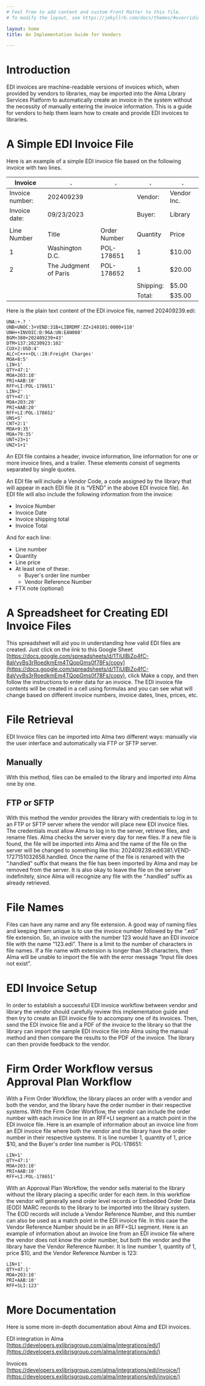 ```yaml
---
# Feel free to add content and custom Front Matter to this file.
# To modify the layout, see https://jekyllrb.com/docs/themes/#overriding-theme-defaults

layout: home
title: An Implementation Guide for Vendors

---
```


# Introduction

EDI invoices are machine-readable versions of invoices which, when provided by vendors to libraries, may be imported into the Alma Library Services Platform to automatically create an invoice in the system without the necessity of manually entering the invoice information. This is a guide for vendors to help them learn how to create and provide EDI invoices to libraries.

# A Simple EDI Invoice File
Here is an example of a simple EDI invoice file based on the following invoice with two lines.


| Invoice         |.                       |.               |.           |.             |
|----------------- |----------------------- |-------------- |----------- |------------- |
| Invoice number: | 202409239             |               | Vendor:   | Vendor Inc. |
| Invoice date:   | 09/23/2023             |               | Buyer:     | Library     |
|                 |                       |               |           |             |
| Line Number     | Title                 | Order Number | Quantity   | Price       |
| 1               | Washington D.C.       | POL-178651   | 1         | $10.00       |
| 2               | The Judgment of Paris | POL-178652   | 1         | $20.00       |
|                 |                       |               |           |             |
|                 |                       |               | Shipping: | $5.00       |
|                 |                       |               | Total:     | $35.00       |

Here is the plain text content of the EDI invoice file, named 202409239.edi:

```
UNA:+.? '
UNB+UNOC:3+VEND:31B+LIBRDMF:ZZ+240101:0000+110'
UNH++INVOIC:D:96A:UN:EAN008'
BGM+380+202409239+43'
DTM+137:20230923:102'
CUX+2:USD:4'
ALC+C++++DL::28:Freight Charges'
MOA+8:5'
LIN+1'
QTY+47:1'
MOA+203:10'
PRI+AAB:10'
RFF+LI:POL-178651'
LIN+2'
QTY+47:1'
MOA+203:20'
PRI+AAB:20'
RFF+LI:POL-178652'
UNS+S'
CNT+2:1'
MOA+9:35'
MOA+79:35'
UNT+23+1'
UNZ+1+1'
```

An EDI file contains a header, invoice information, line information for one or more invoice lines, and a trailer. These elements consist of segments separated by single quotes.

An EDI file will include a Vendor Code, a code assigned by the library that will appear in each EDI file (it is “VEND” in the above EDI invoice file). An EDI file will also include the following information from the invoice:
- Invoice Number
- Invoice Date
- Invoice shipping total
- Invoice Total

And for each line:

- Line number
- Quantity
- Line price
- At least one of these: 
    - Buyer's order line number
    - Vendor Reference Number
- FTX note (optional)

# A Spreadsheet for Creating EDI Invoice Files

This spreadsheet will aid you in understanding how valid EDI files are created. Just click on the link to this Google Sheet [https://docs.google.com/spreadsheets/d/1TiUlBiZo4fC-8aVvvBs3rRoedkmEm4TQopGms0f78Fs/copy](https://docs.google.com/spreadsheets/d/1TiUlBiZo4fC-8aVvvBs3rRoedkmEm4TQopGms0f78Fs/copy), click Make a copy, and then follow the instructions to enter data for an invoice. The EDI invoice file contents will be created in a cell using formulas and you can see what will change based on different invoice numbers, invoice dates, lines, prices, etc.

# File Retrieval
EDI Invoice files can be imported into Alma two different ways: manually via the user interface and automatically via FTP or SFTP server.

## Manually
With this method, files can be emailed to the library and imported into Alma one by one.

## FTP or SFTP
With this method the vendor provides the library with credentials to log in to an FTP or SFTP server where the vendor will place new EDI invoice files. The credentials must allow Alma to log in to the server, retrieve files, and rename files. Alma checks the server every day for new files. If a new file is found, the file will be imported into Alma and the name of the file on the server will be changed to something like this: 202409239.edi6381.VEND-1727151032658.handled. Once the name of the file is renamed with the “.handled” suffix that means the file has been imported by Alma and may be removed from the server. It is also okay to leave the file on the server indefinitely, since Alma will recognize any file with the “.handled” suffix as already retrieved.

# File Names
Files can have any name and any file extension. A good way of naming files and keeping them unique is to use the invoice number followed by the “.edi” file extension. So, an invoice with the number 123 would have an EDI invoice file with the name “123.edi”. There is a limit to the number of characters in file names. If a file name with extension is longer than 38 characters, then Alma will be unable to import the file with the error message “Input file does not exist”.

# EDI Invoice Setup
In order to establish a successful EDI invoice workflow between vendor and library the vendor should carefully review this implementation guide and then try to create an EDI invoice file to accompany one of its invoices. Then, send the EDI invoice file and a PDF of the invoice to the library so that the library can import the sample EDI invoice file into Alma using the manual method and then compare the results to the PDF of the invoice. The library can then provide feedback to the vendor.

# Firm Order Workflow versus Approval Plan Workflow
With a Firm Order Workflow, the library places an order with a vendor and both the vendor, and the library have the order number in their respective systems. With the Firm Order Workflow, the vendor can include the order number with each invoice line in an RFF+LI segment as a match point in the EDI invoice file. Here is an example of information about an invoice line from an EDI invoice file where both the vendor and the library have the order number in their respective systems. It is line number 1, quantity of 1, price $10, and the Buyer's order line number is POL-178651:

```
LIN+1'
QTY+47:1'
MOA+203:10'
PRI+AAB:10'
RFF+LI:POL-178651'
```

With an Approval Plan Workflow, the vendor sells material to the library without the library placing a specific order for each item. In this workflow the vendor will generally send order level records or Embedded Order Data (EOD) MARC records to the library to be imported into the library system. The EOD records will include a Vendor Reference Number, and this number can also be used as a match point in the EDI invoice file. In this case the Vendor Reference Number should be in an RFF+SLI segment. Here is an example of information about an invoice line from an EDI invoice file where the vendor does not know the order number, but both the vendor and the library have the Vendor Reference Number. It is line number 1, quantity of 1, price $10, and the Vendor Reference Number is 123:

```
LIN+1'
QTY+47:1'
MOA+203:10'
PRI+AAB:10'
RFF+SLI:123'
```

# More Documentation
Here is some more in-depth documentation about Alma and EDI invoices.

EDI integration in Alma
[https://developers.exlibrisgroup.com/alma/integrations/edi/](https://developers.exlibrisgroup.com/alma/integrations/edi/)

Invoices
[https://developers.exlibrisgroup.com/alma/integrations/edi/invoice/](https://developers.exlibrisgroup.com/alma/integrations/edi/invoice/)
